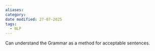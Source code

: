 ```yaml
---
aliases: 
category: 
date modified: 27-07-2025
tags:
  - NLP
---
```

Can understand the Grammar as a method for acceptable sentences.